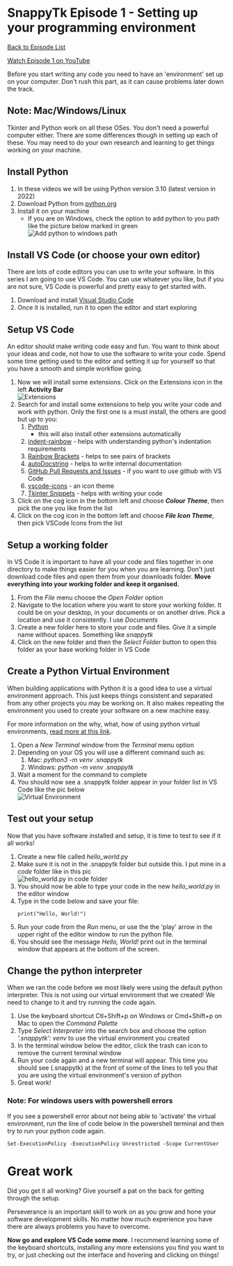 # SnappyTk Episode 1 - Setting up your programming environment

[Back to Episode List](../README.md)

[Watch Episode 1 on YouTube](https://youtu.be/t8CMXarOfZk)

Before you start writing any code you need to have an 'environment' set up on your computer. Don't rush this part, as it can cause problems later down the track.

## Note: Mac/Windows/Linux
Tkinter and Python work on all these OSes. You don't need a powerful computer either. There are some differences though in setting up each of these. You may need to do your own research and learning to get things working on your machine. 

## Install Python
1. In these videos we will be using Python version 3.10 (latest version in 2022)
1. Download Python from [python.org](https://www.python.org/)
1. Install it on your machine
    - If you are on Windows, check the option to add python to you path like the picture below marked in green<br>
    ![Add python to windows path](pics/python_install_windows.png)

## Install VS Code (or choose your own editor)
There are lots of code editors you can use to write your software. In this series I am going to use VS Code. You can use whatever you like, but if you are not sure, VS Code is powerful and pretty easy to get started with.

1. Download and install [Visual Studio Code](https://code.visualstudio.com/Download)
1. Once it is installed, run it to open the editor and start exploring

## Setup VS Code
An editor should make writing code easy and fun. You want to think about your ideas and code, not how to use the software to write your code. Spend some time getting used to the editor and setting it up for yourself so that you have a smooth and simple workflow going.

1. Now we will install some extensions. Click on the Extensions icon in the left **Activity Bar** <br>
![Extensions](pics/extensions.png)
2. Search for and install some extensions to help you write your code and work with python. Only the first one is a must install, the others are good but up to you:
   1. [Python](https://marketplace.visualstudio.com/items?itemName=ms-python.python)
       - this will also install other extensions automatically
    2. [indent-rainbow](https://marketplace.visualstudio.com/items?itemName=oderwat.indent-rainbow) - helps with understanding python's indentation requirements
    3. [Rainbow Brackets](https://marketplace.visualstudio.com/items?itemName=2gua.rainbow-brackets) - helps to see pairs of brackets
    4. [autoDocstring](https://marketplace.visualstudio.com/items?itemName=njpwerner.autodocstring) - helps to write internal documentation
    5. [GitHub Pull Requests and Issues](https://marketplace.visualstudio.com/items?itemName=GitHub.vscode-pull-request-github) - if you want to use github with VS Code
    6. [vscode-icons](https://marketplace.visualstudio.com/items?itemName=vscode-icons-team.vscode-icons) - an icon theme
    7. [Tkinter Snippets](https://marketplace.visualstudio.com/items?itemName=NikolaPaunovic.tkinter-snippets) - helps with writing your code
3. Click on the cog icon in the bottom left and choose ***Colour Theme***, then pick the one you like from the list
4. Click on the cog icon in the bottom left and choose ***File Icon Theme***, then pick VSCode Icons from the list

## Setup a working folder
In VS Code it is important to have all your code and files together in one directory to make things easier for you when you are learning. Don't just download code files and open them from your downloads folder. **Move everything into your working folder and keep it organised.**

1. From the *File* menu choose the *Open Folder* option
2. Navigate to the location where you want to store your working folder. It could be on your desktop, in your documents or on another drive. Pick a location and use it consistently. I use *Documents*
3. Create a new folder here to store your code and files. Give it a simple name without spaces. Something like *snappytk*
4. Click on the new folder and then the *Select Folder* button to open this folder as your base working folder in VS Code

## Create a Python Virtual Environment
When building applications with Python it is a good idea to use a virtual environment approach. This just keeps things consistent and separated from any other projects you may be working on. It also makes repeating the environment you used to create your software on a new machine easy.

For more information on the why, what, how of using python virtual environments, [read more at this link](https://realpython.com/python-virtual-environments-a-primer/).

1. Open a *New Terminal* window from the *Terminal* menu option
2. Depending on your OS you will use a different command such as:
   1. Mac: *python3 -m venv .snappytk*
   2. Windows: *python -m venv .snappytk*
3. Wait a moment for the command to complete
4. You should now see a .snappytk folder appear in your folder list in VS Code like the pic below<br>
![Virtual Environment](pics/virtual_env.png)

## Test out your setup
Now that you have software installed and setup, it is time to test to see if it all works!

1. Create a new file called *hello_world.py*
2. Make sure it is not in the .snappytk folder but outside this. I put mine in a *code* folder like in this pic<br>
![hello_world.py in code folder](pics/hello_world.png)
3. You should now be able to type your code in the new *hello_world.py* in the editor window
4. Type in the code below and save your file:
    ```
    print("Hello, World!")
    ```
5. Run your code from the *Run* menu, or use the the 'play' arrow in the upper right of the editor window to run the python file.
6. You should see the message *Hello, World!* print out in the terminal window that appears at the bottom of the screen.

## Change the python interpreter
When we ran the code before we most likely were using the default python interpreter. This is not using our virtual environment that we created! We need to change to it and try running the code again.

1. Use the keyboard shortcut Ctl+Shift+p on Windows or Cmd+Shift+p on Mac to open the *Command Palette*
2. Type *Select Interpreter* into the search box and choose the option *'.snappytk': venv* to use the virtual environment you created
3. In the terminal window below the editor, click the trash can icon to remove the current terminal window
4. Run your code again and a new terminal will appear. This time you should see (.snappytk) at the front of some of the lines to tell you that you are using the virtual environment's version of python
5. Great work!

### Note: For windows users with powershell errors
If you see a powershell error about not being able to 'activate' the virtual environment, run the line of code below in the powershell terminal and then try to run your python code again.

    Set-ExecutionPolicy -ExecutionPolicy Unrestricted -Scope CurrentUser

# Great work
Did you get it all working? Give yourself a pat on the back for getting through the setup.

Perseverance is an important skill to work on as you grow and hone your software development skills. No matter how much experience you have there are always problems you have to overcome.

**Now go and explore VS Code some more**. I recommend learning some of the keyboard shortcuts, installing any more extensions you find you want to try, or just checking out the interface and hovering and clicking on things!